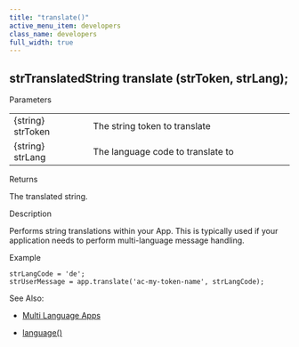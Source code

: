 ```yaml
---
title: "translate()"
active_menu_item: developers
class_name: developers
full_width: true
---
```



## strTranslatedString translate (strToken, strLang);

Parameters

<table>
<tr>
<td width="170">
{string} strToken

</td>
<td width="1">
</td>
<td width="710">
The string token to translate

</td>
</tr>
<tr>
<td width="170">
{string} strLang

</td>
<td width="1">
</td>
<td width="710">
The language code to translate to

</td>
</tr>
</table>

Returns

The translated string.

Description

Performs string translations within your App. This is typically used if your application needs to perform multi-language message handling.

Example

    strLangCode = 'de';
    strUserMessage = app.translate('ac-my-token-name', strLangCode);
   

See Also:

 - [Multi Language Apps](../../../product-guide/advanced-features/multi-language-apps/index.htm)

 - [language()](language.htm)

